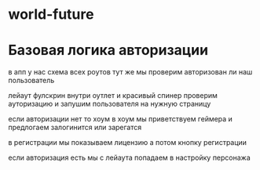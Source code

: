 # world-future

# Базовая логика авторизации

в апп у нас схема всех роутов тут же мы проверим авторизован ли наш пользователь

лейаут фулскрин внутри оутлет и красивый спинер проверим ауторизацию и запушим
пользователя на нужную страницу

если авторизации нет то хоум в хоум мы приветствуем геймера и предлогаем
залогинится или зарегатся

в регистрации мы показываем лицензию а потом кнопку регистрации

если авторизация есть мы с лейаута попадаем в настройку персонажа
